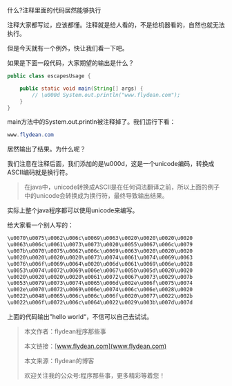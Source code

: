 什么?注释里面的代码居然能够执行

注释大家都写过，应该都懂。注释就是给人看的，不是给机器看的，自然也就无法执行。

但是今天就有一个例外，快让我们看一下吧。

如果是下面一段代码，大家期望的输出是什么？

~~~java
public class escapesUsage {

    public static void main(String[] args) {
        // \u000d System.out.println("www.flydean.com");
    }
}
~~~

main方法中的System.out.println被注释掉了。我们运行下看：

~~~java
www.flydean.com
~~~

居然输出了结果。为什么呢？ 

我们注意在注释后面，我们添加的是\u000d，这是一个unicode编码，转换成ASCII编码就是换行符。

> 在java中，unicode转换成ASCII是在任何词法翻译之前，所以上面的例子中的unicode会转换成为换行符，最终导致输出结果。

实际上整个java程序都可以使用unicode来编写。

给大家看一个别人写的：

~~~java
\u0070\u0075\u0062\u006c\u0069\u0063\u0020\u0020\u0020\u0020
\u0063\u006c\u0061\u0073\u0073\u0020\u0055\u0067\u006c\u0079
\u007b\u0070\u0075\u0062\u006c\u0069\u0063\u0020\u0020\u0020
\u0020\u0020\u0020\u0020\u0073\u0074\u0061\u0074\u0069\u0063
\u0076\u006f\u0069\u0064\u0020\u006d\u0061\u0069\u006e\u0028
\u0053\u0074\u0072\u0069\u006e\u0067\u005b\u005d\u0020\u0020
\u0020\u0020\u0020\u0020\u0061\u0072\u0067\u0073\u0029\u007b
\u0053\u0079\u0073\u0074\u0065\u006d\u002e\u006f\u0075\u0074
\u002e\u0070\u0072\u0069\u006e\u0074\u006c\u006e\u0028\u0020
\u0022\u0048\u0065\u006c\u006c\u006f\u0020\u0077\u0022\u002b
\u0022\u006f\u0072\u006c\u0064\u0022\u0029\u003b\u007d\u007d
~~~

上面的代码输出”hello world“，不信可以自己去试试。

> 本文作者：flydean程序那些事
> 
> 本文链接：[www.flydean.com](www.flydean.com)
> 
> 本文来源：flydean的博客
> 
> 欢迎关注我的公众号:程序那些事，更多精彩等着您！



